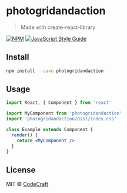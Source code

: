 # photogridandaction

> Made with create-react-library

[![NPM](https://img.shields.io/npm/v/photogridandaction.svg)](https://www.npmjs.com/package/photogridandaction) [![JavaScript Style Guide](https://img.shields.io/badge/code_style-standard-brightgreen.svg)](https://standardjs.com)

## Install

```bash
npm install --save photogridandaction
```

## Usage

```jsx
import React, { Component } from 'react'

import MyComponent from 'photogridandaction'
import 'photogridandaction/dist/index.css'

class Example extends Component {
  render() {
    return <MyComponent />
  }
}
```

## License

MIT © [CodeCraft](https://github.com/CodeCraft)
